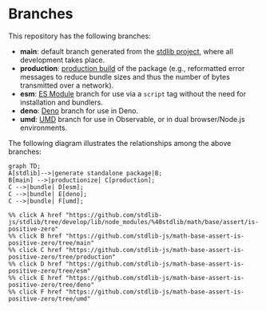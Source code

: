 <!--

@license Apache-2.0

Copyright (c) 2022 The Stdlib Authors.

Licensed under the Apache License, Version 2.0 (the "License");
you may not use this file except in compliance with the License.
You may obtain a copy of the License at

    http://www.apache.org/licenses/LICENSE-2.0

Unless required by applicable law or agreed to in writing, software
distributed under the License is distributed on an "AS IS" BASIS,
WITHOUT WARRANTIES OR CONDITIONS OF ANY KIND, either express or implied.
See the License for the specific language governing permissions and
limitations under the License.

-->

# Branches

This repository has the following branches:

-   **main**: default branch generated from the [stdlib project][stdlib-url], where all development takes place.
-   **production**: [production build][production-url] of the package (e.g., reformatted error messages to reduce bundle sizes and thus the number of bytes transmitted over a network).
-   **esm**: [ES Module][esm-url] branch for use via a `script` tag without the need for installation and bundlers.
-   **deno**: [Deno][deno-url] branch for use in Deno.
-   **umd**: [UMD][umd-url] branch for use in Observable, or in dual browser/Node.js environments.

The following diagram illustrates the relationships among the above branches:

```mermaid
graph TD;
A[stdlib]-->|generate standalone package|B;
B[main] -->|productionize| C[production];
C -->|bundle| D[esm];
C -->|bundle| E[deno];
C -->|bundle| F[umd];

%% click A href "https://github.com/stdlib-js/stdlib/tree/develop/lib/node_modules/%40stdlib/math/base/assert/is-positive-zero"
%% click B href "https://github.com/stdlib-js/math-base-assert-is-positive-zero/tree/main"
%% click C href "https://github.com/stdlib-js/math-base-assert-is-positive-zero/tree/production"
%% click D href "https://github.com/stdlib-js/math-base-assert-is-positive-zero/tree/esm"
%% click E href "https://github.com/stdlib-js/math-base-assert-is-positive-zero/tree/deno"
%% click F href "https://github.com/stdlib-js/math-base-assert-is-positive-zero/tree/umd"
```

[stdlib-url]: https://github.com/stdlib-js/stdlib/tree/develop/lib/node_modules/%40stdlib/math/base/assert/is-positive-zero
[production-url]: https://github.com/stdlib-js/math-base-assert-is-positive-zero/tree/production
[deno-url]: https://github.com/stdlib-js/math-base-assert-is-positive-zero/tree/deno
[umd-url]: https://github.com/stdlib-js/math-base-assert-is-positive-zero/tree/umd
[esm-url]: https://github.com/stdlib-js/math-base-assert-is-positive-zero/tree/esm